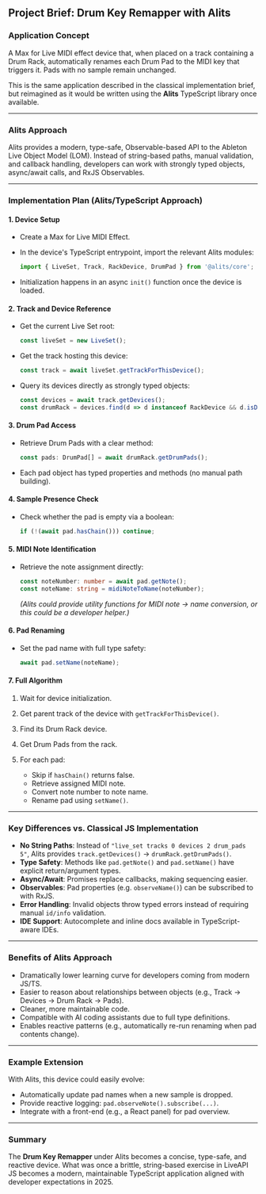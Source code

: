 ## Project Brief: Drum Key Remapper with Alits

### Application Concept

A Max for Live MIDI effect device that, when placed on a track containing a Drum Rack, automatically renames each Drum Pad to the MIDI key that triggers it. Pads with no sample remain unchanged.

This is the same application described in the classical implementation brief, but reimagined as it would be written using the **Alits** TypeScript library once available.

---

### Alits Approach

Alits provides a modern, type-safe, Observable-based API to the Ableton Live Object Model (LOM). Instead of string-based paths, manual validation, and callback handling, developers can work with strongly typed objects, async/await calls, and RxJS Observables.

---

### Implementation Plan (Alits/TypeScript Approach)

#### 1. Device Setup

* Create a Max for Live MIDI Effect.
* In the device's TypeScript entrypoint, import the relevant Alits modules:

  ```ts
  import { LiveSet, Track, RackDevice, DrumPad } from '@alits/core';
  ```
* Initialization happens in an async `init()` function once the device is loaded.

#### 2. Track and Device Reference

* Get the current Live Set root:

  ```ts
  const liveSet = new LiveSet();
  ```
* Get the track hosting this device:

  ```ts
  const track = await liveSet.getTrackForThisDevice();
  ```
* Query its devices directly as strongly typed objects:

  ```ts
  const devices = await track.getDevices();
  const drumRack = devices.find(d => d instanceof RackDevice && d.isDrumRack());
  ```

#### 3. Drum Pad Access

* Retrieve Drum Pads with a clear method:

  ```ts
  const pads: DrumPad[] = await drumRack.getDrumPads();
  ```
* Each pad object has typed properties and methods (no manual path building).

#### 4. Sample Presence Check

* Check whether the pad is empty via a boolean:

  ```ts
  if (!(await pad.hasChain())) continue;
  ```

#### 5. MIDI Note Identification

* Retrieve the note assignment directly:

  ```ts
  const noteNumber: number = await pad.getNote();
  const noteName: string = midiNoteToName(noteNumber);
  ```

  *(Alits could provide utility functions for MIDI note → name conversion, or this could be a developer helper.)*

#### 6. Pad Renaming

* Set the pad name with full type safety:

  ```ts
  await pad.setName(noteName);
  ```

#### 7. Full Algorithm

1. Wait for device initialization.
2. Get parent track of the device with `getTrackForThisDevice()`.
3. Find its Drum Rack device.
4. Get Drum Pads from the rack.
5. For each pad:

   * Skip if `hasChain()` returns false.
   * Retrieve assigned MIDI note.
   * Convert note number to note name.
   * Rename pad using `setName()`.

---

### Key Differences vs. Classical JS Implementation

* **No String Paths**: Instead of `"live_set tracks 0 devices 2 drum_pads 5"`, Alits provides `track.getDevices()` → `drumRack.getDrumPads()`.
* **Type Safety**: Methods like `pad.getNote()` and `pad.setName()` have explicit return/argument types.
* **Async/Await**: Promises replace callbacks, making sequencing easier.
* **Observables**: Pad properties (e.g. `observeName()`) can be subscribed to with RxJS.
* **Error Handling**: Invalid objects throw typed errors instead of requiring manual `id/info` validation.
* **IDE Support**: Autocomplete and inline docs available in TypeScript-aware IDEs.

---

### Benefits of Alits Approach

* Dramatically lower learning curve for developers coming from modern JS/TS.
* Easier to reason about relationships between objects (e.g., Track → Devices → Drum Rack → Pads).
* Cleaner, more maintainable code.
* Compatible with AI coding assistants due to full type definitions.
* Enables reactive patterns (e.g., automatically re-run renaming when pad contents change).

---

### Example Extension

With Alits, this device could easily evolve:

* Automatically update pad names when a new sample is dropped.
* Provide reactive logging: `pad.observeNote().subscribe(...)`.
* Integrate with a front-end (e.g., a React panel) for pad overview.

---

### Summary

The **Drum Key Remapper** under Alits becomes a concise, type-safe, and reactive device. What was once a brittle, string-based exercise in LiveAPI JS becomes a modern, maintainable TypeScript application aligned with developer expectations in 2025.
